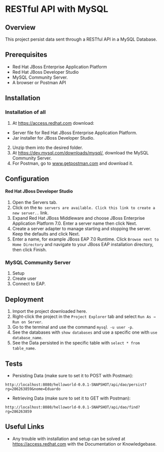 # RESTful API with MySQL 

## Overview
This project persist data sent through a RESTful API in a MySQL Database.

## Prerequisites
* Red Hat JBoss Enterprise Application Platform
* Red Hat JBoss Developer Studio
* MySQL Community Server.
* A browser or Postman API

## Installation
### Installation of all
1. At https://access.redhat.com download: 
* Server file for Red Hat JBoss Enterprise Application Platform.
* Jar installer for JBoss Developer Studio.
2. Unzip them into the desired folder.
3. At https://dev.mysql.com/downloads/mysql/, download the MySQL Community Server.
4. For Postman, go to www.getpostman.com and download it.

## Configuration
#### Red Hat JBoss Developer Studio
1. Open the Servers tab.
2. Click on the `No servers are available. Click this link to create a new server..` link.
3. Expand Red Hat JBoss Middleware and choose JBoss Enterprise Application Platform 7.0. Enter a server name then click Next.
2. Create a server adapter to manage starting and stopping the server. Keep the defaults and click Next.
3. Enter a name, for example JBoss EAP 7.0 Runtime. Click `Browse next to Home Directory` and navigate to your JBoss EAP installation directory, then click Finish.

### MySQL Community Server
1. Setup 
2. Create user
3. Connect to EAP.

## Deployment
1. Import the project downloaded here. 
2. Right-click the project in the `Project Explorer` tab and select `Run As → Run on Server`.
3. Go to the terminal and use the command `mysql -u user -p`.
4. See the databases with `show databases` and use a specific one with `use database_name`.
5. See the Data persisted in the specific table with `select * from table_name`.

## Tests 
* Persisting Data (make sure to set it to POST with Postman):
```
http://localhost:8080/helloworld-0.0.1-SNAPSHOT/api/dao/persist?rg=286263859&nome=Eduardo
```
* Retrieving Data (make sure to set it to GET with Postman):
```
http://localhost:8080/helloworld-0.0.1-SNAPSHOT/api/dao/find?rg=286263859
```

## Useful Links 
* Any trouble with installation and setup can be solved at https://access.redhat.com with the Documentation or Knowledgebase.
